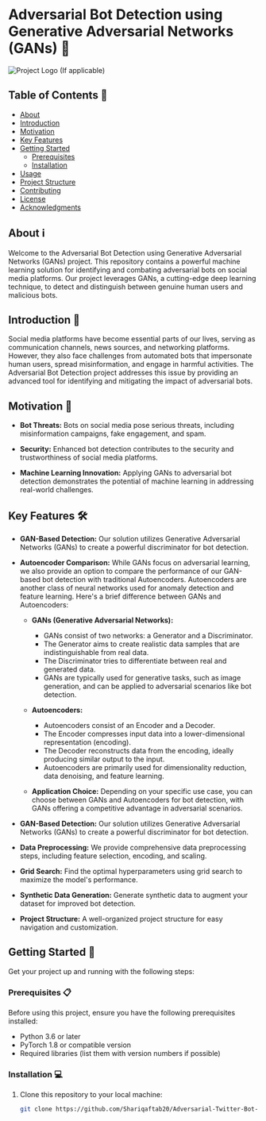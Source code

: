 # Adversarial Bot Detection using Generative Adversarial Networks (GANs) 🤖

![Project Logo](logo.png) (If applicable)

## Table of Contents 📜

- [About](#about)
- [Introduction](#introduction)
- [Motivation](#motivation)
- [Key Features](#key-features)
- [Getting Started](#getting-started)
  - [Prerequisites](#prerequisites)
  - [Installation](#installation)
- [Usage](#usage)
- [Project Structure](#project-structure)
- [Contributing](#contributing)
- [License](#license)
- [Acknowledgments](#acknowledgments)

## About ℹ️

Welcome to the Adversarial Bot Detection using Generative Adversarial Networks (GANs) project. This repository contains a powerful machine learning solution for identifying and combating adversarial bots on social media platforms. Our project leverages GANs, a cutting-edge deep learning technique, to detect and distinguish between genuine human users and malicious bots.

## Introduction 🚀

Social media platforms have become essential parts of our lives, serving as communication channels, news sources, and networking platforms. However, they also face challenges from automated bots that impersonate human users, spread misinformation, and engage in harmful activities. The Adversarial Bot Detection project addresses this issue by providing an advanced tool for identifying and mitigating the impact of adversarial bots.

## Motivation 🌟

- **Bot Threats:** Bots on social media pose serious threats, including misinformation campaigns, fake engagement, and spam.

- **Security:** Enhanced bot detection contributes to the security and trustworthiness of social media platforms.

- **Machine Learning Innovation:** Applying GANs to adversarial bot detection demonstrates the potential of machine learning in addressing real-world challenges.

## Key Features 🛠️

- **GAN-Based Detection:** Our solution utilizes Generative Adversarial Networks (GANs) to create a powerful discriminator for bot detection.

- **Autoencoder Comparison:** While GANs focus on adversarial learning, we also provide an option to compare the performance of our GAN-based bot detection with traditional Autoencoders. Autoencoders are another class of neural networks used for anomaly detection and feature learning. Here's a brief difference between GANs and Autoencoders:

  - **GANs (Generative Adversarial Networks):**
    - GANs consist of two networks: a Generator and a Discriminator.
    - The Generator aims to create realistic data samples that are indistinguishable from real data.
    - The Discriminator tries to differentiate between real and generated data.
    - GANs are typically used for generative tasks, such as image generation, and can be applied to adversarial scenarios like bot detection.

  - **Autoencoders:**
    - Autoencoders consist of an Encoder and a Decoder.
    - The Encoder compresses input data into a lower-dimensional representation (encoding).
    - The Decoder reconstructs data from the encoding, ideally producing similar output to the input.
    - Autoencoders are primarily used for dimensionality reduction, data denoising, and feature learning.

  - **Application Choice:** Depending on your specific use case, you can choose between GANs and Autoencoders for bot detection, with GANs offering a competitive advantage in adversarial scenarios.

- **GAN-Based Detection:** Our solution utilizes Generative Adversarial Networks (GANs) to create a powerful discriminator for bot detection.

- **Data Preprocessing:** We provide comprehensive data preprocessing steps, including feature selection, encoding, and scaling.

- **Grid Search:** Find the optimal hyperparameters using grid search to maximize the model's performance.

- **Synthetic Data Generation:** Generate synthetic data to augment your dataset for improved bot detection.

- **Project Structure:** A well-organized project structure for easy navigation and customization.

## Getting Started 🏁

Get your project up and running with the following steps:

### Prerequisites 📋

Before using this project, ensure you have the following prerequisites installed:

- Python 3.6 or later
- PyTorch 1.8 or compatible version
- Required libraries (list them with version numbers if possible)

### Installation 💻

1. Clone this repository to your local machine:

   ```bash
   git clone https://github.com/Shariqaftab20/Adversarial-Twitter-Bot-Detection
